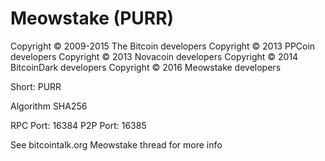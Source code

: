 Meowstake (PURR)
===================

Copyright © 2009-2015 The Bitcoin developers
Copyright © 2013 PPCoin developers
Copyright © 2013 Novacoin developers
Copyright © 2014 BitcoinDark developers
Copyright © 2016 Meowstake developers


Short: PURR

Algorithm SHA256


RPC Port: 16384
P2P Port: 16385

See bitcointalk.org Meowstake thread for more info

